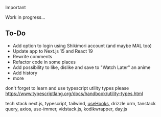 > [!IMPORTANT]
> Work in progress...

## To-Do

* Add option to login using Shikimori account (and maybe MAL too)
* Update app to Next.js 15 and React 19
* Rewrite comments
* Refactor code in some places
* Add possibility to like, dislike and save to "Watch Later" an anime
* Add history
* more

don't forget to learn and use typescript utility types please
https://www.typescriptlang.org/docs/handbook/utility-types.html

tech stack
next.js, typescript, tailwind, [useHooks](https://usehooks.com/), drizzle orm, tanstack query, axios, use-immer, vidstack.js, kodikwrapper, day.js
